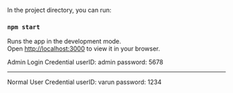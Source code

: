 In the project directory, you can run:

### `npm start`

Runs the app in the development mode.\
Open [http://localhost:3000](http://localhost:3000) to view it in your browser.

Admin Login Credential
userID: admin
password: 5678

---

Normal User Credential
userID: varun
password: 1234
